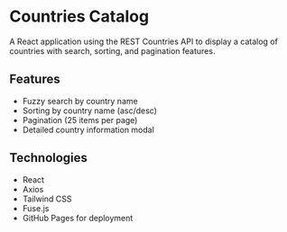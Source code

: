# Countries Catalog

A React application using the REST Countries API to display a catalog of countries with search, sorting, and pagination features.

## Features

- Fuzzy search by country name
- Sorting by country name (asc/desc)
- Pagination (25 items per page)
- Detailed country information modal

## Technologies

- React
- Axios
- Tailwind CSS
- Fuse.js
- GitHub Pages for deployment
